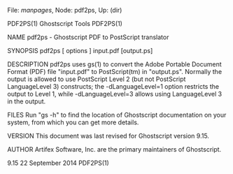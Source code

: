 File: *manpages*,  Node: pdf2ps,  Up: (dir)

PDF2PS(1)                      Ghostscript Tools                     PDF2PS(1)



NAME
       pdf2ps - Ghostscript PDF to PostScript translator

SYNOPSIS
       pdf2ps [ options ] input.pdf [output.ps]

DESCRIPTION
       pdf2ps  uses  gs(1) to convert the Adobe Portable Document Format (PDF)
       file "input.pdf" to PostScript(tm) in "output.ps".  Normally the output
       is  allowed to use PostScript Level 2 (but not PostScript LanguageLevel
       3) constructs; the -dLanguageLevel=1 option  restricts  the  output  to
       Level  1,  while  -dLanguageLevel=3 allows using LanguageLevel 3 in the
       output.

FILES
       Run "gs -h" to find the location of Ghostscript documentation  on  your
       system, from which you can get more details.

VERSION
       This document was last revised for Ghostscript version 9.15.

AUTHOR
       Artifex Software, Inc. are the primary maintainers of Ghostscript.



9.15                           22 September 2014                     PDF2PS(1)
